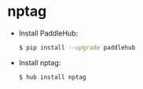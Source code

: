 # nptag
* Install PaddleHub: 

    ```bash
    $ pip install --upgrade paddlehub
    ```

* Install nptag: 

    ```bash
    $ hub install nptag
    ```
